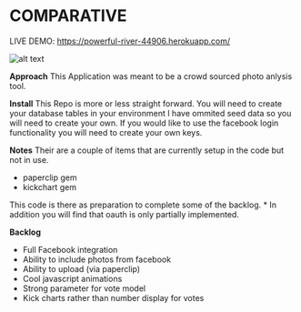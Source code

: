 # COMPARATIVE
LIVE DEMO:
https://powerful-river-44906.herokuapp.com/

![alt text](https://raw.githubusercontent.com/myztajay/myztajay.github.io/master/images/compare2.png "Logo Title Text 1")

**Approach**
This Application was meant to be a crowd sourced photo anlysis tool.

**Install**
This Repo is more or less straight forward. You will need to create your database tables in your environment
I have ommited seed data so you will need to create your own. If you would like to use the facebook login functionality 
you will need to create your own keys. 

**Notes**
Their are a couple of items that are currently setup in the code but not in use.

- paperclip gem 
- kickchart gem

This code is there as preparation to complete some of the backlog. * In addition you 
will find that oauth is only partially implemented.

**Backlog**
- Full Facebook integration
- Ability to include photos from facebook
- Ability to upload (via paperclip)
- Cool javascript animations
- Strong parameter for vote model
- Kick charts rather than number display for votes
